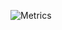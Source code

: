 ![Metrics](https://metrics.lecoq.io/TheNolle?template=classic&repositories.forks=true&isocalendar=1&languages=1&stargazers=1&lines=1&topics=1&stars=1&habits=1&achievements=1&activity=1&notable=1&16personalities=1&fortune=1&gists=1&traffic=1&introduction=1&wakatime=1&base=header%2C%20activity%2C%20community%2C%20repositories%2C%20metadata&base.indepth=false&base.hireable=false&base.skip=false&isocalendar=false&isocalendar.duration=half-year&languages=false&languages.limit=8&languages.threshold=0%25&languages.other=true&languages.colors=github&languages.sections=most-used&languages.indepth=false&languages.analysis.timeout=15&languages.analysis.timeout.repositories=7.5&languages.categories=markup%2C%20programming&languages.recent.categories=markup%2C%20programming&languages.recent.load=300&languages.recent.days=14&stargazers=false&stargazers.days=14&stargazers.charts=true&stargazers.charts.type=classic&stargazers.worldmap=true&stargazers.worldmap.sample=0&lines=false&lines.sections=base&lines.repositories.limit=4&lines.history.limit=1&lines.delay=0&topics=false&topics.mode=starred&topics.sort=stars&topics.limit=15&stars=false&stars.limit=4&habits=false&habits.from=200&habits.days=14&habits.facts=true&habits.charts=true&habits.charts.type=classic&habits.trim=true&habits.languages.limit=8&habits.languages.threshold=0%25&achievements=false&achievements.threshold=C&achievements.secrets=true&achievements.display=detailed&achievements.limit=0&notable=false&notable.from=organization&notable.repositories=false&notable.indepth=false&notable.types=commit&notable.self=false&activity=false&activity.limit=5&activity.load=300&activity.days=14&activity.visibility=all&activity.timestamps=true&activity.filter=all&traffic=false&gists=false&introduction=false&introduction.title=true&wakatime=false&wakatime.url=https%3A%2F%2Fwakatime.com&wakatime.user=Nolly&wakatime.sections=time%2C%20projects%2C%20projects-graphs%2C%20languages%2C%20languages-graphs%2C%20editors%2C%20os&wakatime.days=7&wakatime.limit=5&wakatime.languages.other=false&wakatime.repositories.visibility=all&16personalities=false&16personalities.url=https%3A%2F%2Fwww.16personalities.com%2Fprofiles%2Fistp-t%2Fo%2F8vfjjput0&16personalities.sections=personality&16personalities.scores=true&fortune=false&config.timezone=Europe%2FParis&config.twemoji=true&config.octicon=true)
